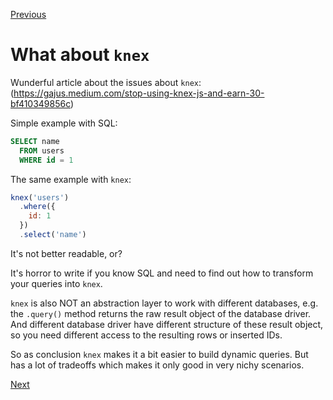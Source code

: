 [Previous](./4-5-but-there-was-more-or.md)


# What about `knex`

Wunderful article about the issues about `knex`:
(https://gajus.medium.com/stop-using-knex-js-and-earn-30-bf410349856c)

Simple example with SQL:

```sql
SELECT name
  FROM users
  WHERE id = 1
```

The same example with `knex`:

```javascript
knex('users')
  .where({
    id: 1
  })
  .select('name')
```

It's not better readable, or?

It's horror to write if you know SQL and need to find out how to transform your queries into `knex`.

`knex` is also NOT an abstraction layer to work with different databases, e.g. the `.query()` method returns the raw result object of the database driver. And different database driver have different structure of these result object, so you need different access to the resulting rows or inserted IDs.

So as conclusion `knex` makes it a bit easier to build dynamic queries. But has a lot of tradeoffs which makes it only good in very nichy scenarios.


[Next](./6-migrations.md)
